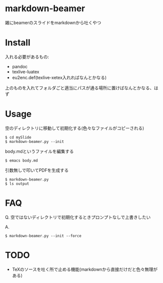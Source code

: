 <!-- coding:utf-8, mode:gfm-mode -->
<!-- Author: kakakaya, Date: Sun Oct 25 23:55:02 2015 -->
# markdown-beamer
雑にbeamerのスライドをmarkdownから吐くやつ

# Install
入れる必要があるもの:
  * pandoc
  * texlive-luatex
  * eu2enc.def(texlive-xetex入れればなんとかなる)

上のものを入れてフォルダごと適当にパスが通る場所に置けばなんとかなる、はず


# Usage
空のディレクトリに移動して初期化する(色々なファイルがコピーされる)
```
$ cd mySlide
$ markdown-beamer.py --init
```
body.mdというファイルを編集する
```
$ emacs body.md
```
引数無しで叩いてPDFを生成する

```
$ markdown-beamer.py
$ ls output
```

# FAQ
Q. 空ではないディレクトリで初期化するときプロンプトなしで上書きしたい

A.
```
$ markdown-beamer.py --init --force
```

# TODO
  * TeXのソースを吐く所で止める機能(markdownから直接だけだと色々無理がある)
